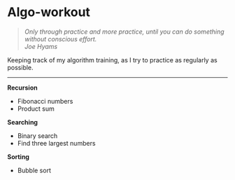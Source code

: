 # Algo-workout

> *Only through practice and more practice, until you can do something without conscious effort.*  
> *Joe Hyams*

Keeping track of my algorithm training, as I try to practice as regularly as possible.
___

**Recursion**
* Fibonacci numbers
* Product sum

**Searching**
* Binary search
* Find three largest numbers

**Sorting**
* Bubble sort
